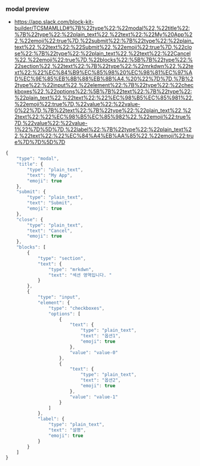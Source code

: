 ### modal preview
- https://app.slack.com/block-kit-builder/TCSMAMLLD#%7B%22type%22:%22modal%22,%22title%22:%7B%22type%22:%22plain_text%22,%22text%22:%22My%20App%22,%22emoji%22:true%7D,%22submit%22:%7B%22type%22:%22plain_text%22,%22text%22:%22Submit%22,%22emoji%22:true%7D,%22close%22:%7B%22type%22:%22plain_text%22,%22text%22:%22Cancel%22,%22emoji%22:true%7D,%22blocks%22:%5B%7B%22type%22:%22section%22,%22text%22:%7B%22type%22:%22mrkdwn%22,%22text%22:%22%EC%84%B9%EC%85%98%20%EC%98%81%EC%97%AD%EC%9E%85%EB%8B%88%EB%8B%A4.%20%22%7D%7D,%7B%22type%22:%22input%22,%22element%22:%7B%22type%22:%22checkboxes%22,%22options%22:%5B%7B%22text%22:%7B%22type%22:%22plain_text%22,%22text%22:%22%EC%98%B5%EC%85%981%22,%22emoji%22:true%7D,%22value%22:%22value-0%22%7D,%7B%22text%22:%7B%22type%22:%22plain_text%22,%22text%22:%22%EC%98%B5%EC%85%982%22,%22emoji%22:true%7D,%22value%22:%22value-1%22%7D%5D%7D,%22label%22:%7B%22type%22:%22plain_text%22,%22text%22:%22%EC%84%A4%EB%AA%85%22,%22emoji%22:true%7D%7D%5D%7D

```javascript
{
	"type": "modal",
	"title": {
		"type": "plain_text",
		"text": "My App",
		"emoji": true
	},
	"submit": {
		"type": "plain_text",
		"text": "Submit",
		"emoji": true
	},
	"close": {
		"type": "plain_text",
		"text": "Cancel",
		"emoji": true
	},
	"blocks": [
		{
			"type": "section",
			"text": {
				"type": "mrkdwn",
				"text": "섹션 영역입니다. "
			}
		},
		{
			"type": "input",
			"element": {
				"type": "checkboxes",
				"options": [
					{
						"text": {
							"type": "plain_text",
							"text": "옵션1",
							"emoji": true
						},
						"value": "value-0"
					},
					{
						"text": {
							"type": "plain_text",
							"text": "옵션2",
							"emoji": true
						},
						"value": "value-1"
					}
				]
			},
			"label": {
				"type": "plain_text",
				"text": "설명",
				"emoji": true
			}
		}
	]
}
```